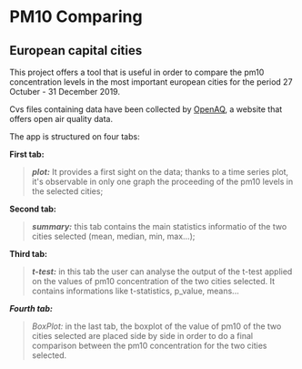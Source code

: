 # PM10 Comparing
## European capital cities

This project offers a tool that is useful in order to compare the pm10 concentration levels in the most important european cities for the period 27 Octuber - 31 December 2019.

Cvs files containing data have been collected by [OpenAQ](https://openaq.org/#/?_k=6jfjk3), a website that offers open air quality data.

The app is structured on four tabs:


**First tab:** 
>***plot:*** It provides a first sight on the data; thanks to a time series plot, it's observable in only one graph the proceeding of the pm10 levels in the selected cities;

**Second tab:** 
>***summary:*** this tab contains the main statistics informatio of the two cities selected (mean, median, min, max...);

**Third tab:** 
>***t-test:*** in this tab the user can analyse the output of the t-test applied on the values of pm10 concentration of the two cities selected. It contains informations like t-statistics, p_value, means...

***Fourth tab:*** 
>*BoxPlot:* in the last tab, the boxplot of the value of pm10 of the two cities selected are placed side by side in order to do a final comparison between the pm10 concentration for the two cities selected.
 
